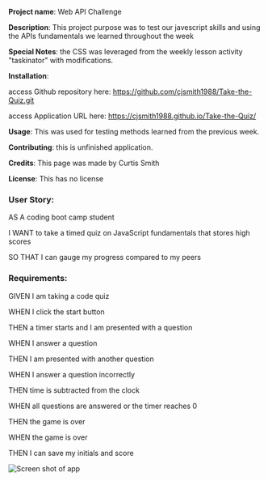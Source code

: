 **Project name**: Web API Challenge

**Description**: This project purpose was to test our javescript skills and using the APIs fundamentals we learned throughout the week

**Special Notes**: the CSS was leveraged from the weekly lesson activity "taskinator" with modifications.

**Installation**: 	

access Github repository here: https://github.com/cjsmith1988/Take-the-Quiz.git


access Application URL here: https://cjsmith1988.github.io/Take-the-Quiz/
				

**Usage**: This was used for testing methods learned from the previous week.

**Contributing**: this is unfinished application.

**Credits**: This page was made by Curtis Smith

**License**: This has no license

### User Story:

AS A coding boot camp student

I WANT to take a timed quiz on JavaScript fundamentals that stores high scores

SO THAT I can gauge my progress compared to my peers


### Requirements:

GIVEN I am taking a code quiz

WHEN I click the start button

THEN a timer starts and I am presented with a question

WHEN I answer a question

THEN I am presented with another question

WHEN I answer a question incorrectly

THEN time is subtracted from the clock

WHEN all questions are answered or the timer reaches 0

THEN the game is over

WHEN the game is over

THEN I can save my initials and score



![Screen shot of app](https://github.com/cjsmith1988/Day-planner/blob/main/dayPlannerScreenGrab.PNGraw=true)
